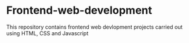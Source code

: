 # Frontend-web-development
This repository contains frontend web devlopment projects carried out using HTML, CSS and Javascript
